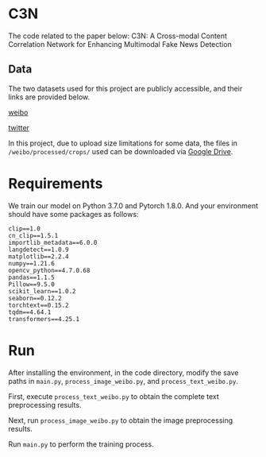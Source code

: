 # **C3N**

The code related to the paper below: C3N: A Cross-modal Content Correlation Network for Enhancing Multimodal Fake News Detection

## **Data**

The two datasets used for this project are publicly accessible, and their links are provided below.

[weibo](https://github.com/yaqingwang/EANN-KDD18)

[twitter](https://github.com/MKLab-ITI/image-verification-corpus/tree/master/mediaeval2015)

In this project, due to upload size limitations for some data, the files in `/weibo/processed/crops/` used can be downloaded via [Google Drive](https://drive.google.com/file/d/1HyXQhoeHKEe_MILui--mra9fKA449c2S/view?usp=sharing).

# Requirements

We train our model on Python 3.7.0 and Pytorch 1.8.0. And your environment should have some packages as follows:

```
clip==1.0
cn_clip==1.5.1
importlib_metadata==6.0.0
langdetect==1.0.9
matplotlib==2.2.4
numpy==1.21.6
opencv_python==4.7.0.68
pandas==1.1.5
Pillow==9.5.0
scikit_learn==1.0.2
seaborn==0.12.2
torchtext==0.15.2
tqdm==4.64.1
transformers==4.25.1
```

# Run

After installing the environment, in the code directory, modify the save paths in `main.py`, `process_image_weibo.py`, and `process_text_weibo.py`.

First, execute `process_text_weibo.py` to obtain the complete text preprocessing results.

Next, run `process_image_weibo.py` to obtain the image preprocessing results.

Run `main.py` to perform the training process.
